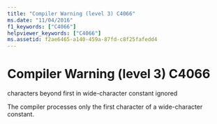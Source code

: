 ```yaml
---
title: "Compiler Warning (level 3) C4066"
ms.date: "11/04/2016"
f1_keywords: ["C4066"]
helpviewer_keywords: ["C4066"]
ms.assetid: f2ae6465-a140-459a-87fd-c8f25fafedd4
---
```

# Compiler Warning (level 3) C4066

characters beyond first in wide-character constant ignored

The compiler processes only the first character of a wide-character constant.